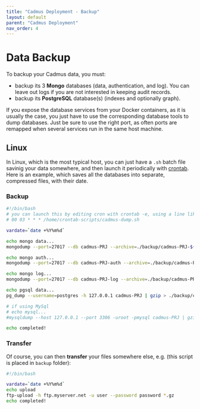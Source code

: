 ```yaml
---
title: "Cadmus Deployment - Backup"
layout: default
parent: "Cadmus Deployment"
nav_order: 4
---
```


# Data Backup

To backup your Cadmus data, you must:

- backup its 3 **Mongo** databases (data, authentication, and log). You can leave out logs if you are not interested in keeping audit records.
- backup its **PostgreSQL** database(s) (indexes and optionally graph).

If you expose the database services from your Docker containers, as it is usually the case, you just have to use the corresponding database tools to dump databases. Just be sure to use the right port, as often ports are remapped when several services run in the same host machine.

## Linux

In Linux, which is the most typical host, you can just have a `.sh` batch file savinig your data somewhere, and then launch it periodically with [crontab](https://crontab.guru). Here is an example, which saves all the databases into separate, compressed files, with their date.

### Backup

```sh
#!/bin/bash
# you can launch this by editing cron with crontab -e, using a line like this (daily dump at 3 AM):
# 00 03 * * * /home/crontab-scripts/cadmus-dump.sh

vardate=`date +%Y%m%d`

echo mongo data...
mongodump --port=27017 --db cadmus-PRJ --archive=./backup/cadmus-PRJ-${vardate}.gz --gzip

echo mongo auth...
mongodump --port=27017 --db cadmus-PRJ-auth --archive=./backup/cadmus-PRJ-auth-${vardate}.gz --gzip

echo mongo log...
mongodump --port=27017 --db cadmus-PRJ-log --archive=./backup/cadmus-PRJ-log-${vardate}.gz --gzip

echo pgsql data...
pg_dump --username=postgres -h 127.0.0.1 cadmus-PRJ | gzip > ./backup/cadmus-PRJ-pgsql-${vardate}.gz

# if using MySql
# echo mysql...
#mysqldump --host 127.0.0.1 --port 3306 -uroot -pmysql cadmus-PRJ | gzip > ./backup/cadmus-PRJ-mysql-${vardate}.gz

echo completed!
```

### Transfer

Of course, you can then **transfer** your files somewhere else, e.g. (this script is placed in `backup` folder):

```bash
#!/bin/bash

vardate=`date +%Y%m%d`
echo upload
ftp-upload -h ftp.myserver.net -u user --password password *.gz
echo completed!
```
